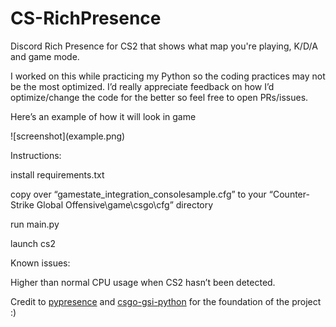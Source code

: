 # CS-RichPresence

Discord Rich Presence for CS2 that shows what map you're playing, K/D/A and game mode.


I worked on this while practicing my Python so the coding practices may not be the most optimized. I’d really appreciate feedback on how I’d optimize/change the code for the better so feel free to open PRs/issues.


Here’s an example of how it will look in game

!\[screenshot\](example.png)


Instructions:

install requirements.txt

copy over “gamestate_integration_consolesample.cfg” to your “Counter-Strike Global Offensive\\game\\csgo\\cfg” directory

run main.py

launch cs2


Known issues:

Higher than normal CPU usage when CS2 hasn’t been detected.


Credit to [pypresence](https://github.com/qwertyquerty/pypresence) and [csgo-gsi-python](https://github.com/Erlendeikeland/csgo-gsi-python) for the foundation of the project :)


